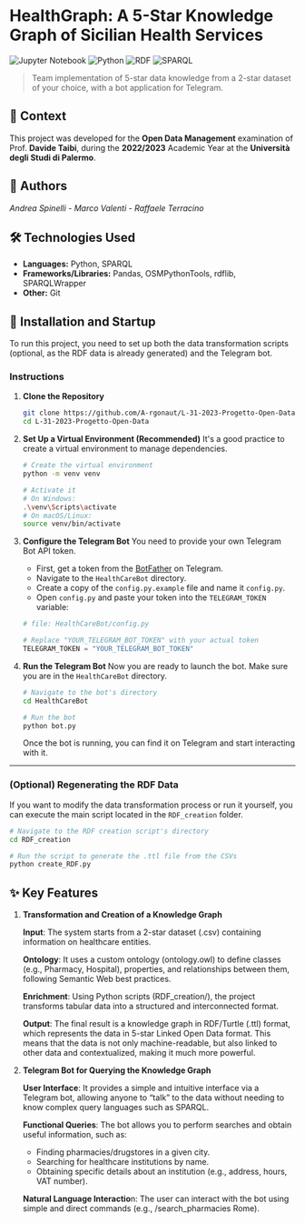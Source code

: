 # HealthGraph: A 5-Star Knowledge Graph of Sicilian Health Services

![Jupyter Notebook](https://img.shields.io/badge/Jupyter-FAFAFA?style=for-the-badge&logo=jupyter&logoColor=F37626)
![Python](https://img.shields.io/badge/Python-3776AB?style=for-the-badge&logo=python&logoColor=white)
![RDF](https://img.shields.io/badge/RDF-e81b00?style=for-the-badge&logo=semantic-web&logoColor=white)
![SPARQL](https://img.shields.io/badge/SPARQL-005A9C?style=for-the-badge&logo=sparql&logoColor=white)

> Team implementation of 5-star data knowledge from a 2-star dataset of your choice, with a bot application for Telegram.

## 📖 **Context**

This project was developed for the **Open Data Management** examination of Prof. **Davide Taibi**, during the **2022/2023** Academic Year at the **Università degli Studi di Palermo**.

## 👥 **Authors**
_Andrea Spinelli - Marco Valenti - Raffaele Terracino_

## 🛠️ **Technologies Used**

*   **Languages:** Python, SPARQL
*   **Frameworks/Libraries:** Pandas, OSMPythonTools, rdflib, SPARQLWrapper
*   **Other:** Git

## 🚀 **Installation and Startup**

To run this project, you need to set up both the data transformation scripts (optional, as the RDF data is already generated) and the Telegram bot.

### Instructions

1.  **Clone the Repository**
    ```bash
    git clone https://github.com/A-rgonaut/L-31-2023-Progetto-Open-Data.git
    cd L-31-2023-Progetto-Open-Data
    ```

2.  **Set Up a Virtual Environment (Recommended)**
    It's a good practice to create a virtual environment to manage dependencies.
    ```bash
    # Create the virtual environment
    python -m venv venv

    # Activate it
    # On Windows:
    .\venv\Scripts\activate
    # On macOS/Linux:
    source venv/bin/activate
    ```

3.  **Configure the Telegram Bot**
    You need to provide your own Telegram Bot API token.

    *   First, get a token from the [BotFather](https://t.me/botfather) on Telegram.
    *   Navigate to the `HealthCareBot` directory.
    *   Create a copy of the `config.py.example` file and name it `config.py`.
    *   Open `config.py` and paste your token into the `TELEGRAM_TOKEN` variable:

    ```python
    # file: HealthCareBot/config.py

    # Replace "YOUR_TELEGRAM_BOT_TOKEN" with your actual token
    TELEGRAM_TOKEN = "YOUR_TELEGRAM_BOT_TOKEN" 
    ```

4.  **Run the Telegram Bot**
    Now you are ready to launch the bot. Make sure you are in the `HealthCareBot` directory.
    ```bash
    # Navigate to the bot's directory
    cd HealthCareBot

    # Run the bot
    python bot.py
    ```
    Once the bot is running, you can find it on Telegram and start interacting with it.

---
### (Optional) Regenerating the RDF Data
If you want to modify the data transformation process or run it yourself, you can execute the main script located in the `RDF_creation` folder.

```bash
# Navigate to the RDF creation script's directory
cd RDF_creation

# Run the script to generate the .ttl file from the CSVs
python create_RDF.py
```

## ✨ **Key Features**

1. **Transformation and Creation of a Knowledge Graph**

    **Input**: The system starts from a 2-star dataset (.csv) containing information on healthcare entities.

    **Ontology**: It uses a custom ontology (ontology.owl) to define classes (e.g., Pharmacy, Hospital), properties, and relationships between them, following Semantic Web best practices.

    **Enrichment**: Using Python scripts (RDF_creation/), the project transforms tabular data into a structured and interconnected format.

    **Output**: The final result is a knowledge graph in RDF/Turtle (.ttl) format, which represents the data in 5-star Linked Open Data format. This means that the data is not only machine-readable, but also linked to other data and contextualized, making it much more powerful.

2. **Telegram Bot for Querying the Knowledge Graph**

    **User Interface**: It provides a simple and intuitive interface via a Telegram bot, allowing anyone to “talk” to the data without needing to know complex query languages such as SPARQL.

    **Functional Queries**: The bot allows you to perform searches and obtain useful information, such as:
    - Finding pharmacies/drugstores in a given city.
    - Searching for healthcare institutions by name.
    - Obtaining specific details about an institution (e.g., address, hours, VAT number).

    **Natural Language Interactio**n: The user can interact with the bot using simple and direct commands (e.g., /search_pharmacies Rome).
